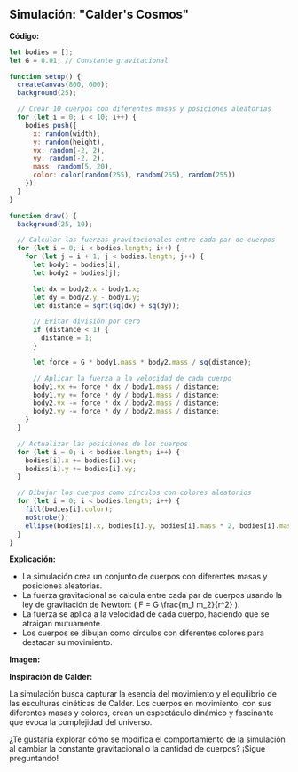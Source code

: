 ## Simulación: "Calder's Cosmos"

**Código:**

```javascript
let bodies = [];
let G = 0.01; // Constante gravitacional

function setup() {
  createCanvas(800, 600);
  background(25);

  // Crear 10 cuerpos con diferentes masas y posiciones aleatorias
  for (let i = 0; i < 10; i++) {
    bodies.push({
      x: random(width),
      y: random(height),
      vx: random(-2, 2),
      vy: random(-2, 2),
      mass: random(5, 20),
      color: color(random(255), random(255), random(255))
    });
  }
}

function draw() {
  background(25, 10);

  // Calcular las fuerzas gravitacionales entre cada par de cuerpos
  for (let i = 0; i < bodies.length; i++) {
    for (let j = i + 1; j < bodies.length; j++) {
      let body1 = bodies[i];
      let body2 = bodies[j];

      let dx = body2.x - body1.x;
      let dy = body2.y - body1.y;
      let distance = sqrt(sq(dx) + sq(dy));

      // Evitar división por cero
      if (distance < 1) {
        distance = 1;
      }

      let force = G * body1.mass * body2.mass / sq(distance);

      // Aplicar la fuerza a la velocidad de cada cuerpo
      body1.vx += force * dx / body1.mass / distance;
      body1.vy += force * dy / body1.mass / distance;
      body2.vx -= force * dx / body2.mass / distance;
      body2.vy -= force * dy / body2.mass / distance;
    }
  }

  // Actualizar las posiciones de los cuerpos
  for (let i = 0; i < bodies.length; i++) {
    bodies[i].x += bodies[i].vx;
    bodies[i].y += bodies[i].vy;
  }

  // Dibujar los cuerpos como círculos con colores aleatorios
  for (let i = 0; i < bodies.length; i++) {
    fill(bodies[i].color);
    noStroke();
    ellipse(bodies[i].x, bodies[i].y, bodies[i].mass * 2, bodies[i].mass * 2);
  }
}
```

**Explicación:**

* La simulación crea un conjunto de cuerpos con diferentes masas y posiciones aleatorias.
* La fuerza gravitacional se calcula entre cada par de cuerpos usando la ley de gravitación de Newton: \( F = G \frac{m_1 m_2}{r^2} \).
* La fuerza se aplica a la velocidad de cada cuerpo, haciendo que se atraigan mutuamente.
* Los cuerpos se dibujan como círculos con diferentes colores para destacar su movimiento.

**Imagen:**


**Inspiración de Calder:**

La simulación busca capturar la esencia del movimiento y el equilibrio de las esculturas cinéticas de Calder. Los cuerpos en movimiento, con sus diferentes masas y colores, crean un espectáculo dinámico y fascinante que evoca la complejidad del universo.

¿Te gustaría explorar cómo se modifica el comportamiento de la simulación al cambiar la constante gravitacional o la cantidad de cuerpos? ¡Sigue preguntando! 
